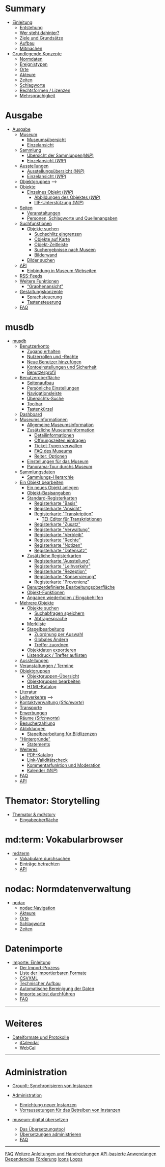 # Summary

- [Einleitung](./Einleitung/Einleitung.md)
  - [Entstehung](./Einleitung/Entstehung.md)
  - [Wer steht dahinter?](./Einleitung/WerStehtDahinter.md)
  - [Ziele und Grundsätze](./Einleitung/Ziele-und-Grundsaetze.md)
  - [Aufbau](./Einleitung/Aufbau.md)
  - [Mitmachen](./Einleitung/Mitmachen.md)
- [Grundlegende Konzepte](./Grundkonzepte/Konzepte.md)
  - [Normdaten](./Grundkonzepte/Normdaten.md)
  - [Ereignistypen](./Grundkonzepte/Ereignistypen.md)
  - [Orte](./Grundkonzepte/Orte.md)
  - [Akteure](./Grundkonzepte/Akteure.md)
  - [Zeiten](./Grundkonzepte/Zeiten.md)
  - [Schlagworte](./Grundkonzepte/Schlagworte.md)
  - [Rechtsformen / Lizenzen](./Grundkonzepte/Lizenzen.md)
  - [Mehrsprachigkeit](./Grundkonzepte/Mehrsprachigkeit.md)

# Ausgabe

- [Ausgabe](./Ausgabe/README.md)
  - [Museum]() <!-- (./Ausgabe/README.md) -->
    - [Museumsübersicht](./Ausgabe/Museum/Uebersicht.md)
    - [Einzelansicht](./Ausgabe/Museum/Einzelnes-Museum.md)
  - [Sammlung]() <!-- (./Ausgabe/README.md) -->
    - [Übersicht der Sammlungen(_WIP_)](./Ausgabe/Sammlung/Uebersicht.md)
    - [Einzelansicht (_WIP_)](./Ausgabe/Sammlung/Einzelne-Sammlung.md)
  - [Ausstellungen]() <!-- (./Ausgabe/README.md) -->
    - [Ausstellungsübersicht (_WIP_)](./Ausgabe/Ausstellungen/Uebersicht.md)
    - [Einzelansicht (_WIP_)](./Ausgabe/Ausstellungen/Einzelne-Ausstellung.md)
  - [Objektgruppen](./Ausgabe/Objektgruppe/README.md) -->
  - [Objekte]() <!-- (./Ausgabe/README.md) -->
    - [Einzelnes Objekt (_WIP_)](./Ausgabe/Objekt/Readme.md)
      - [Abbildungen des Objektes (_WIP_)](./Ausgabe/Objekt/Einzelbild.md)
      - [IIIF-Unterstützung (_WIP_)](./Ausgabe/Objekt/IIIF.md)
  - [Seiten]() <!-- (./Ausgabe/README.md) -->
    - [Veranstaltungen]() <!-- (./Ausgabe/Suche.md) -->
    - [Personen, Schlagworte und Quellenangaben]() <!-- (./Ausgabe/Suche.md) -->
  - [Suchfunktionen]() <!-- (./Ausgabe/README.md) -->
    - [Objekte suchen](./Ausgabe/Suche.md)
      - [Suchschlitz eingrenzen]() <!-- (./Ausgabe/Suche.md) -->
      - [Objekte auf Karte](./Ausgabe/Suche/Objekte-auf-Karte.md)
      - [Objekt-Zeitleiste](./Ausgabe/Suche/Zeitleiste.md)
      - [Suchergebnisse nach Museen]() <!-- (./Ausgabe/Suche.md) -->
      - [Bilderwand](./Ausgabe/Suche/Bilderwand.md)
    - [Bilder suchen](./Ausgabe/Suche/Bildersuche.md)
  - [API](./Ausgabe/API/README.md)
    - [Einbindung in Museum-Webseiten]() <!-- (./Ausgabe/API/README.md)-->
  - [RSS-Feeds](./Ausgabe/rss.md)
  - [Weitere Funktionen]() <!-- (./Ausgabe/misc/Graphenansicht.md) -->
    - ["Graphenansicht"](./Ausgabe/misc/Graphenansicht.md)
  - [Gestaltungskonzepte](./Ausgabe/UI/README.md)
    - [Sprachsteuerung](./Ausgabe/UI/Sprachsteuerung.md)
    - [Tastensteuerung](./Ausgabe/UI/Tastensteuerung.md)
  - [FAQ](./Ausgabe/FAQ.md)

# musdb

- [musdb](./musdb/README.md)
  - [Benutzerkonto](./musdb/Benutzerkonto/README.md)
    - [Zugang erhalten](./musdb/Benutzerkonto/Zugang-erhalten.md)
    - [Nutzerrollen und -Rechte](./musdb/Benutzerkonto/Berechtigungen.md)
    - [Neue Benutzer hinzufügen](./musdb/Benutzerkonto/Neues-Kontro-hinzufuegen.md)
    - [Kontoeinstellungen und Sicherheit](./musdb/Benutzerkonto/Kontoeinstellungen-Sicherheit.md)
    - [Benutzerprofil](./musdb/Benutzerkonto/Profil.md)
  - [Benutzeroberfläche](./musdb/UI/README.md)
    - [Seitenaufbau](./musdb/UI/Seitenaufbau.md)
    - [Persönliche Einstellungen](./musdb/Benutzerkonto/Einstellungen.md)
    - [Navigationsleiste](./musdb/UI/Navigationsleiste.md)
    - [Übersichts-Suche](./musdb/UI/overall_search.md)
    - [Toolbar](./musdb/UI/toolbar.md)
    - [Tastenkürzel](./musdb/UI/Keyboard.md)
  - [Dashboard](./musdb/Dashboard/README.md)
  - [Museumsinformationen](./musdb/Museum/museumsinfo.md)
    - [Allgemeine Museumsinformation](./musdb/Museum/museumsinfo_allgemein.md)
    - [Zusätzliche Museumsinformation](./musdb/Museum/museumsinfo_additional.md)
      - [Detailinformationen](./musdb/Museum/museumsinfo_detailed.md)
      - [Öffnungszeiten eintragen](./musdb/Museum/museumsinfo_openinghours.md)
      - [Ticket-Typen verwalten](./musdb/Museum/museumsinfo_tickettypes.md)
      - [FAQ des Museums](./musdb/Museum/museumsinfo_faq.md)
      - [Reiter: Optionen](./musdb/Museum/museumsinfo_options.md)
    - [Einstellungen für das Museum](./musdb/Museum/Einstellungen.md)
    - [Panorama-Tour durchs Museum](./musdb/Tour/README.md)
  - [Sammlungsdaten](./musdb/Sammlungen/README.md)
    - [Sammlungs-Hierarchie](./musdb/Sammlungen/collection_hierarchy.md)
  - [Ein Objekt bearbeiten](./musdb/Objekte/README.md)
    - [Ein neues Objekt anlegen](./musdb/Objekte/Neues-Objekt.md)
    - [Objekt-Basisangaben](./musdb/Objekte/Basisangaben.md)
    - [Standard-Registerkarten](./musdb/Objekte/Registerkarten-Standard/README.md)
      - [Registerkarte "Basis"](./musdb/Objekte/Registerkarten-Standard/Basis.md)
      - [Registerkarte "Ansicht"](./musdb/Objekte/Registerkarten-Standard/Ansicht.md)
      - [Registerkarte "Transkription"]() <!-- (./musdb/Objekte/Registerkarten-Standard/Transkription.md) -->
        - [TEI-Editor für Transkriptionen]() <!-- (./musdb/Objekte/Registerkarten-Standard/Transkription.md) -->
      - [Registerkarte "Zusatz"]() <!-- (./musdb/Objekte/Registerkarten-Standard/Zusatz.md) -->
      - [Registerkarte "Verwaltung"]() <!-- (./musdb/Objekte/Registerkarten-Standard/Verwaltung.md) -->
      - [Registerkarte "Verbleib"](./musdb/Objekte/Registerkarten-Standard/Verbleib.md)
      - [Registerkarte "Rechte"]() <!-- (./musdb/Objekte/Registerkarten-Standard/Rechte.md) -->
      - [Registerkarte "Notizen"]() <!-- (./musdb/Objekte/Registerkarten-Standard/Notizen.md) -->
      - [Registerkarte "Datensatz"]() <!-- (./musdb/Objekte/Registerkarten-Standard/Datensatzgeschichte.md) -->
    - [Zusätzliche Registerkarten]() <!-- (./musdb/Objekte/Registerkarten-Zusatz/README.md) -->
      - [Registerkarte "Ausstellung"]() <!-- (./musdb/Objekte/Registerkarten-Zusatz/Ausstellung.md) -->
      - [Registerkarte "Leihverkehr"](./musdb/Objekte/Registerkarten-Zusatz/Leihverkehr.md)
      - [Registerkarte "Rezeption"]() <!-- (./musdb/Objekte/Registerkarten-Zusatz/Rezeption.md) -->
      - [Registerkarte "Konservierung"]() <!-- (./musdb/Objekte/Registerkarten-Zusatz/Konservierung.md) -->
      - [Registerkarte "Provenienz"]() <!-- (./musdb/Objekte/Registerkarten-Zusatz/Provenienz.md) -->
    - [Benutzerdefinierte Bearbeitungsoberfläche](./musdb/Objekte/Benutzerdefinierte-Ansicht.md)
    - [Objekt-Funktionen](./musdb/Objekte/Funktionen-Einzelobjekt.md)
    - [Angaben wiederholen / Eingabehilfen](./musdb/Objekte/Angaben-wiederholen.md)
  - [Mehrere Objekte]() <!-- (./musdb/Objektsuche/README.md) -->
    - [Objekte suchen](./musdb/Objektsuche/Filtern.md)
      - [Suchabfragen speichern]() <!-- (./musdb/Objektsuche/Suchabfragen-speichern.md) -->
      - [Abfragesprache](./musdb/Objektsuche/Abfragesprache.md)
    - [Merkliste](./musdb/Objektsuche/Merkliste.md)
    - [Stapelbearbeitung](./musdb/Objektsuche/Batch/README.md)
      - [Zuordnung per Auswahl](./musdb/Objektsuche/Batch/Zuordnung-per-Auswahl.md)
      - [Globales Ändern](./musdb/Objektsuche/Batch/Globales-Aendern.md)
      - [Treffer zuordnen]() <!-- (./musdb/Objektsuche/Batch/Treffer-zuordnen.md) -->
    - [Objektdaten exportieren](./musdb/Objektsuche/Export.md)
    - [Listendruck / Treffer auflisten](./musdb/Objektsuche/Listendruck.md)
  - [Ausstellungen]() <!-- (./musdb/Ausstellungen/README.md) -->
  - [Veranstaltungen / Termine]() <!-- (./musdb/Veranstaltungen/README.md) -->
  - [Objektgruppen](./musdb/Objektgruppen/README.md)
    - [Objektgruppen-Übersicht]() <!-- (./musdb/Objektgruppen/HTML-Katalog/README.md) -->
    - [Objektgruppen bearbeiten]() <!-- (./musdb/Objektgruppen/HTML-Katalog/README.md) -->
    - [HTML-Katalog]() <!-- (./musdb/Objektgruppen/HTML-Katalog/README.md) -->
  - [Literatur]() <!-- (./musdb/Veranstaltungen/README.md) -->
  - [Leihverkehre](./musdb/Leihverkehr/README.md) -->
  - [Kontaktverwaltung (_Stichworte_)](./musdb/Kontaktverwaltung/README.md)
  - [Transporte]() <!-- (./musdb/Kontaktverwaltung/README.md) -->
  - [Erwerbungen]() <!-- (./musdb/Kontaktverwaltung/README.md) -->
  - [Räume (_Stichworte_)](./musdb/Spaces/README.md)
  - [Besucherzählung](./musdb/Besuchermanagement/besucherzaehlung.md)
  - [Abbildungen](./musdb/Objekte/Abbildungen.md)
    - [Stapelbearbeitung für Bildlizenzen](./musdb/Objekte/Abbildungen/Bildlizenzen-Stapelbearbeitung.md)
  - ["Hintergründe"]() <!-- (./musdb/Besuchermanagement/README.md) -->
    - [Statements](./musdb/background/statements.md)
  - [Weiteres]() <!-- (./musdb/Besuchermanagement/README.md) -->
    - [PDF-Katalog]() <!-- (./musdb/Besuchermanagement/README.md) -->
    - [Link-Validitätscheck]() <!-- (./musdb/Besuchermanagement/README.md) -->
    - [Kommentarfunktion und Moderation]() <!-- (./musdb/Besuchermanagement/README.md) -->
    - [Kalender (_WIP_)](./musdb/Weiteres/Kalender.md)
  - [FAQ](./musdb/FAQ.md)
  - [API](./musdb/API/index.html)

# Themator: Storytelling

- [Themator & md/story](./Themator/README.md)
  - [Eingabeoberfläche](./Themator/Eingabe.md)

# md:term: Vokabularbrowser

- [md:term](./md-term/README.md)
  - [Vokabulare durchsuchen]() <!-- (./nodac/Benutzeroberflaeche.md)-->
  - [Einträge betrachten]() <!-- (./nodac/Benutzeroberflaeche.md)-->
  - [API]() <!-- (./nodac/Benutzeroberflaeche.md)-->

# nodac: Normdatenverwaltung

- [nodac](./nodac/README.md)
  - [nodac:Navigation](./nodac/navigation.md)
  - [Akteure](./nodac/actors.md)
  - [Orte](./nodac/places.md)
  - [Schlagworte](./nodac/tags.md)
  - [Zeiten](./nodac/tempi.md)

# Datenimporte

- [Importe: Einleitung](./import/README.md)
  - [Der Import-Prozess](./import/importprozess.md)
  - [Liste der importierbaren Formate](./import/liste-der-importformate.md)
  - [CSVXML](./import/CSVXML.md)
  - [Technischer Aufbau](./import/Aufbau.md)
  - [Automatische Bereinigung der Daten](./import/Automatische-Bereinigung.md)
  - [Importe selbst durchführen](./import/importe-selbst-durchfuehren.md)
  - [FAQ](./import/FAQ.md)

-----------

# Weiteres

- [Dateiformate und Protokolle](./misc/Formate/README.md)
  - [iCalendar](./misc/Formate/iCalendar.md)
  - [WebCal](./misc/Formate/WebCal.md)

-----------

# Administration

- [GroupIt: Synchronisieren von Instanzen](./groupit/README.md)

- [Administration]() <!-- (./administration/einrichtung-neuer-instanzen.md) -->
  - [Einrichtung neuer Instanzen](./administration/einrichtung-neuer-instanzen.md)
  - [Vorraussetungen für das Betreiben von Instanzen](./administration/instanzen-vorraussetzungen.md)

- [museum-digital übersetzen](./uebersetzung/README.md)
  - [Das Übersetzungstool](./uebersetzung/uebersetzungstool.md)
  - [Übersetzungen administrieren](./uebersetzung/administration.md)
  - [FAQ](./uebersetzung/FAQ.md)

-----------

[FAQ](./misc/FAQ.md)
[Weitere Anleitungen und Handreichungen](./misc/Weitere-Anleitungen.md)
[API-basierte Anwendungen](./misc/API-basierte-Anwendungen.md)
[Dependencies](./misc/Dependencies.md)
[Förderung](./misc/Förderung.md)
[Icons](./misc/Icons.md)
[Logos](./misc/Logos.md)
